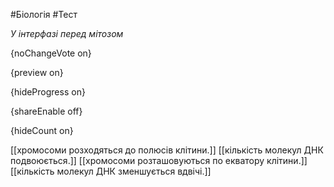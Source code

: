 #Біологія #Тест

*У інтерфазі перед мітозом*

{noChangeVote on}

{preview on}

{hideProgress on}

{shareEnable off}

{hideCount on}

[[хромосоми розходяться до полюсів клітини.]]
[[кількість молекул ДНК подвоюється.]]
[[хромосоми розташовуються по екватору клітини.]]
[[кількість молекул ДНК зменшується вдвічі.]]
